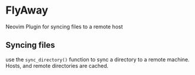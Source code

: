 # FlyAway
Neovim Plugin for syncing files to a remote host

## Syncing files

use the `sync_directory()` function to sync a directory to a remote machine.
Hosts, and remote directories are cached.
